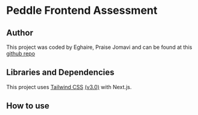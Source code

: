 # Peddle Frontend Assessment

## Author

This project was coded by Eghaire, Praise Jomavi and can be found at this [github repo](https://github.com/jeghaire/paddle-frontend-assessment)

## Libraries and Dependencies

This project uses [Tailwind CSS](https://tailwindcss.com/) [(v3.0)](https://tailwindcss.com/blog/tailwindcss-v3) with Next.js.

## How to use
